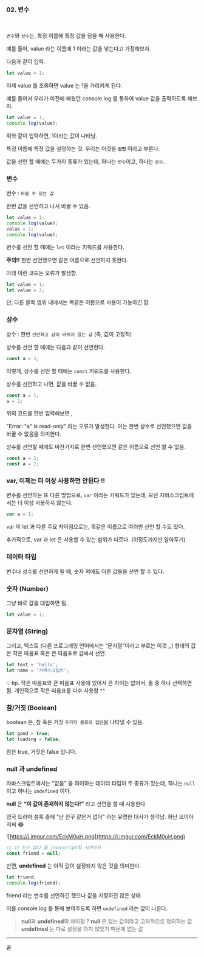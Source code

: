 ### 02. 변수

<br>

`변수`와 `상수`는, 특정 이름에 특정 값을 담을 때 사용한다.

예를 들어, value 라는 이름에 1 이라는 값을 넣는다고 가정해보자.

다음과 같이 입력.

```jsx
let value = 1;
```

이제 value 를 조회하면 value 는 1을 가리키게 된다.

예를 들어서 우리가 이전에 배웠던 console.log 를 통하여 value 값을 출력하도록 해보자.

```jsx
let value = 1;
console.log(value);
```

위와 같이 입력하면, 1이라는 값이 나타남.

특정 이름에 특정 값을 설정하는 것. 우리는 이것을 **`선언`** 이라고 부른다.

값을 선언 할 때에는 두가지 종류가 있는데, 하나는 `변수`이고, 하나는 `상수`.

### 변수

변수 :  `바뀔 수 있는 값` 

한번 값을 선언하고 나서 바꿀 수 있음.

```jsx
let value = 1;
console.log(value);
value = 2;
console.log(value);
```

변수를 선언 할 때에는 `let` 이라는 키워드를 사용한다.

**주의!!** 한번 선언했으면 같은 이름으로 선언하지 못한다.

아래 이런 코드는 오류가 발생함.

```jsx
let value = 1;
let value = 2;
```

단, 다른 블록 범위 내에서는 똑같은 이름으로 사용이 가능하긴 함.

### 상수

상수 : 한번 `선언하고 값이 바뀌지 않는 값` (즉, 값이 고정적)

상수를 선언 할 때에는 다음과 같이 선언한다.

```jsx
const a = 1;
```

이렇게, 상수를 선언 할 때에는 `const` 키워드를 사용한다.

상수를 선언하고 나면, 값을 바꿀 수 없음.

```jsx
const a = 1;
a = 2;
```

위의 코드를 한번 입력해보면 ,

"Error: "a" is read-only" 라는 오류가 발생한다. 이는 한번 상수로 선언했으면 값을 바꿀 수 없음을 의미한다.

상수를 선언할 때에도 마찬가지로 한번 선언했으면 같은 이름으로 선언 할 수 없음.

```jsx
const a = 1;
const a = 2;
```

### var, 이제는 더 이상 사용하면 안된다 !!

변수를 선언하는 또 다른 방법으로, `var` 이라는 키워드가 있는데, 모던 자바스크립트에서는 더 이상 사용하지 않는다.

```jsx
var a = 1;
```

var 이 let 과 다른 주요 차이점으로는, 똑같은 이름으로 여러번 선언 할 수도 있다.

추가적으로, var 과 let 은 사용할 수 있는 범위가 다르다. (이정도까지만 알아두기)

### 데이터 타입

변수나 상수를 선언하게 될 때, 숫자 외에도 다른 값들을 선언 할 수 있다. 

### 숫자 (Number)

그냥 바로 값을 대입하면 됨.

```jsx
let value = 1;
```

### 문자열 (String)

그리고, 텍스트 (다른 프로그래밍 언어에서는 “문자열”이라고 부르는 이것 ,,) 형태의 값은 작은 따옴표 혹은 큰 따옴표로 감싸서 선언.

```jsx
let text = 'hello';
let name = '자바스크립트';
```

<aside>
💡 tip. 작은 따옴표와 큰 따옴표 사용에 있어서 큰 차이는 없어서, 둘 중 하나 선택하면 됨. 
개인적으로 작은 따옴표를 다수 사용함 ^^

</aside>

### 참/거짓 (Boolean)

boolean 은, 참 혹은 거짓 `두가지 종류의 값만`을 나타낼 수 있음.

```jsx
let good = true;
let loading = false;
```

참은 true, 거짓은 false 입니다.

### null 과 undefined

자바스크립트에서는 "없음" 을 의미하는 데이터 타입이 두 종류가 있는데, 하나는 `null` 이고 하나는 `undefined` 이다.

**null** 은 **“이 값이 존재하지 않는다!”** 라고 선언을 할 때 사용한다.

영국 드라마 셜록 중에 "난 친구 같은거 없어" 라는 유명한 대사가 생각남. 화난 오이아저씨 😂

![https://i.imgur.com/EckM0uH.png](https://i.imgur.com/EckM0uH.png)

```jsx
// 난 친구 없다 를 javascript화 시켜보자
const friend = null;
```

반면, **undefined** 는 아직 값이 설정되지 않은 것을 의미한다.

```jsx
let friend;
console.log(friend);
```

friend 라는 변수를 선언하긴 했으나 값을 지정하진 않은 상태.

이를 console.log 를 통해 보여주도록 하면 `undefined` 라는 값이 나온다.

> **null**과 **undefined**의 차이점 ?
**null** 은 없는 값이라고 고의적으로 정의하는 값
**undefined** 는 따로 설정을 하지 않았기 때문에 없는 값
> 

---

끝
